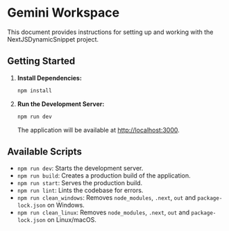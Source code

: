 # Gemini Workspace

This document provides instructions for setting up and working with the NextJSDynamicSnippet project.

## Getting Started

1.  **Install Dependencies:**
    ```bash
    npm install
    ```

2.  **Run the Development Server:**
    ```bash
    npm run dev
    ```
    The application will be available at [http://localhost:3000](http://localhost:3000).

## Available Scripts

*   `npm run dev`: Starts the development server.
*   `npm run build`: Creates a production build of the application.
*   `npm run start`: Serves the production build.
*   `npm run lint`: Lints the codebase for errors.
*   `npm run clean_windows`: Removes `node_modules`, `.next`, `out` and `package-lock.json` on Windows.
*   `npm run clean_linux`: Removes `node_modules`, `.next`, `out` and `package-lock.json` on Linux/macOS.
